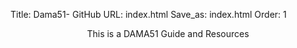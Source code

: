 Title: Dama51- GitHub
URL: index.html
Save_as: index.html
Order: 1


<div style="display: flex; justify-content: center; align-items: center;">
    This is a DAMA51 Guide and Resources
</div>
